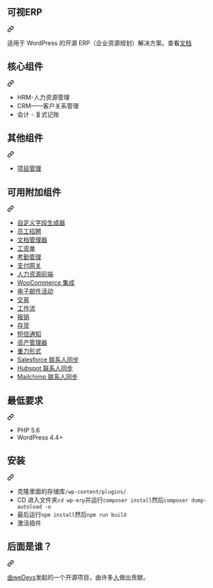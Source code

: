 <div class="Box-sc-g0xbh4-0 bJMeLZ js-snippet-clipboard-copy-unpositioned" data-hpc="true"><article class="markdown-body entry-content container-lg" itemprop="text"><div class="markdown-heading" dir="auto"><h1 tabindex="-1" class="heading-element" dir="auto"><font style="vertical-align: inherit;"><font style="vertical-align: inherit;">可视ERP</font></font></h1><a id="user-content-wp-erp" class="anchor" aria-label="永久链接：WP ERP" href="#wp-erp"><svg class="octicon octicon-link" viewBox="0 0 16 16" version="1.1" width="16" height="16" aria-hidden="true"><path d="m7.775 3.275 1.25-1.25a3.5 3.5 0 1 1 4.95 4.95l-2.5 2.5a3.5 3.5 0 0 1-4.95 0 .751.751 0 0 1 .018-1.042.751.751 0 0 1 1.042-.018 1.998 1.998 0 0 0 2.83 0l2.5-2.5a2.002 2.002 0 0 0-2.83-2.83l-1.25 1.25a.751.751 0 0 1-1.042-.018.751.751 0 0 1-.018-1.042Zm-4.69 9.64a1.998 1.998 0 0 0 2.83 0l1.25-1.25a.751.751 0 0 1 1.042.018.751.751 0 0 1 .018 1.042l-1.25 1.25a3.5 3.5 0 1 1-4.95-4.95l2.5-2.5a3.5 3.5 0 0 1 4.95 0 .751.751 0 0 1-.018 1.042.751.751 0 0 1-1.042.018 1.998 1.998 0 0 0-2.83 0l-2.5 2.5a1.998 1.998 0 0 0 0 2.83Z"></path></svg></a></div>
<p dir="auto"><font style="vertical-align: inherit;"><font style="vertical-align: inherit;">适用于 WordPress 的开源 ERP（企业资源规划）解决方案。查看</font></font><a href="https://wperp.com/documentation/?utm_medium=referral&amp;utm_source=github&amp;utm_campaign=WP+ERP+Readme&amp;utm_content=Home+Page" rel="nofollow"><font style="vertical-align: inherit;"><font style="vertical-align: inherit;">文档</font></font></a></p>
<div class="markdown-heading" dir="auto"><h2 tabindex="-1" class="heading-element" dir="auto"><font style="vertical-align: inherit;"><font style="vertical-align: inherit;">核心组件</font></font></h2><a id="user-content-core-components" class="anchor" aria-label="永久链接：核心组件" href="#core-components"><svg class="octicon octicon-link" viewBox="0 0 16 16" version="1.1" width="16" height="16" aria-hidden="true"><path d="m7.775 3.275 1.25-1.25a3.5 3.5 0 1 1 4.95 4.95l-2.5 2.5a3.5 3.5 0 0 1-4.95 0 .751.751 0 0 1 .018-1.042.751.751 0 0 1 1.042-.018 1.998 1.998 0 0 0 2.83 0l2.5-2.5a2.002 2.002 0 0 0-2.83-2.83l-1.25 1.25a.751.751 0 0 1-1.042-.018.751.751 0 0 1-.018-1.042Zm-4.69 9.64a1.998 1.998 0 0 0 2.83 0l1.25-1.25a.751.751 0 0 1 1.042.018.751.751 0 0 1 .018 1.042l-1.25 1.25a3.5 3.5 0 1 1-4.95-4.95l2.5-2.5a3.5 3.5 0 0 1 4.95 0 .751.751 0 0 1-.018 1.042.751.751 0 0 1-1.042.018 1.998 1.998 0 0 0-2.83 0l-2.5 2.5a1.998 1.998 0 0 0 0 2.83Z"></path></svg></a></div>
<ul dir="auto">
<li><font style="vertical-align: inherit;"><font style="vertical-align: inherit;">HRM-人力资源管理</font></font></li>
<li><font style="vertical-align: inherit;"><font style="vertical-align: inherit;">CRM——客户关系管理</font></font></li>
<li><font style="vertical-align: inherit;"><font style="vertical-align: inherit;">会计 - 复式记账</font></font></li>
</ul>
<div class="markdown-heading" dir="auto"><h2 tabindex="-1" class="heading-element" dir="auto"><font style="vertical-align: inherit;"><font style="vertical-align: inherit;">其他组件</font></font></h2><a id="user-content-other-components" class="anchor" aria-label="永久链接：其他组件" href="#other-components"><svg class="octicon octicon-link" viewBox="0 0 16 16" version="1.1" width="16" height="16" aria-hidden="true"><path d="m7.775 3.275 1.25-1.25a3.5 3.5 0 1 1 4.95 4.95l-2.5 2.5a3.5 3.5 0 0 1-4.95 0 .751.751 0 0 1 .018-1.042.751.751 0 0 1 1.042-.018 1.998 1.998 0 0 0 2.83 0l2.5-2.5a2.002 2.002 0 0 0-2.83-2.83l-1.25 1.25a.751.751 0 0 1-1.042-.018.751.751 0 0 1-.018-1.042Zm-4.69 9.64a1.998 1.998 0 0 0 2.83 0l1.25-1.25a.751.751 0 0 1 1.042.018.751.751 0 0 1 .018 1.042l-1.25 1.25a3.5 3.5 0 1 1-4.95-4.95l2.5-2.5a3.5 3.5 0 0 1 4.95 0 .751.751 0 0 1-.018 1.042.751.751 0 0 1-1.042.018 1.998 1.998 0 0 0-2.83 0l-2.5 2.5a1.998 1.998 0 0 0 0 2.83Z"></path></svg></a></div>
<ul dir="auto">
<li><a href="https://wedevs.com/wp-project-manager-pro/?utm_medium=referral&amp;utm_source=github&amp;utm_campaign=WP+ERP+Readme&amp;utm_content=WP+Project+Manager" rel="nofollow"><font style="vertical-align: inherit;"><font style="vertical-align: inherit;">项目管理</font></font></a></li>
</ul>
<div class="markdown-heading" dir="auto"><h2 tabindex="-1" class="heading-element" dir="auto"><font style="vertical-align: inherit;"><font style="vertical-align: inherit;">可用附加组件</font></font></h2><a id="user-content-available-add-ons" class="anchor" aria-label="固定链接：可用附加组件" href="#available-add-ons"><svg class="octicon octicon-link" viewBox="0 0 16 16" version="1.1" width="16" height="16" aria-hidden="true"><path d="m7.775 3.275 1.25-1.25a3.5 3.5 0 1 1 4.95 4.95l-2.5 2.5a3.5 3.5 0 0 1-4.95 0 .751.751 0 0 1 .018-1.042.751.751 0 0 1 1.042-.018 1.998 1.998 0 0 0 2.83 0l2.5-2.5a2.002 2.002 0 0 0-2.83-2.83l-1.25 1.25a.751.751 0 0 1-1.042-.018.751.751 0 0 1-.018-1.042Zm-4.69 9.64a1.998 1.998 0 0 0 2.83 0l1.25-1.25a.751.751 0 0 1 1.042.018.751.751 0 0 1 .018 1.042l-1.25 1.25a3.5 3.5 0 1 1-4.95-4.95l2.5-2.5a3.5 3.5 0 0 1 4.95 0 .751.751 0 0 1-.018 1.042.751.751 0 0 1-1.042.018 1.998 1.998 0 0 0-2.83 0l-2.5 2.5a1.998 1.998 0 0 0 0 2.83Z"></path></svg></a></div>
<ul dir="auto">
<li><a href="https://wperp.com/downloads/custom-field-builder/?utm_medium=referral&amp;utm_source=github&amp;utm_campaign=WP+ERP+Readme&amp;utm_content=custom+field+builder" rel="nofollow"><font style="vertical-align: inherit;"><font style="vertical-align: inherit;">自定义字段生成器</font></font></a></li>
<li><a href="https://wperp.com/downloads/recruitment/?utm_medium=referral&amp;utm_source=github&amp;utm_campaign=WP+ERP+Readme&amp;utm_content=recruitment" rel="nofollow"><font style="vertical-align: inherit;"><font style="vertical-align: inherit;">员工招聘</font></font></a></li>
<li><a href="https://wperp.com/downloads/document-manager/?utm_medium=referral&amp;utm_source=github&amp;utm_campaign=WP+ERP+Readme&amp;utm_content=document+manager" rel="nofollow"><font style="vertical-align: inherit;"><font style="vertical-align: inherit;">文档管理器</font></font></a></li>
<li><a href="https://wperp.com/downloads/payroll/?utm_medium=referral&amp;utm_source=github&amp;utm_campaign=WP+ERP+Readme&amp;utm_content=payroll" rel="nofollow"><font style="vertical-align: inherit;"><font style="vertical-align: inherit;">工资单</font></font></a></li>
<li><a href="https://wperp.com/downloads/attendance/?utm_medium=referral&amp;utm_source=github&amp;utm_campaign=WP+ERP+Readme&amp;utm_content=attendance" rel="nofollow"><font style="vertical-align: inherit;"><font style="vertical-align: inherit;">考勤管理</font></font></a></li>
<li><a href="https://wperp.com/downloads/payment-gateway/?utm_medium=referral&amp;utm_source=github&amp;utm_campaign=WP+ERP+Readme&amp;utm_content=payment+gateway" rel="nofollow"><font style="vertical-align: inherit;"><font style="vertical-align: inherit;">支付网关</font></font></a></li>
<li><a href="https://wperp.com/downloads/hr-frontend/?utm_medium=referral&amp;utm_source=github&amp;utm_campaign=WP+ERP+Readme&amp;utm_content=hr-frontend" rel="nofollow"><font style="vertical-align: inherit;"><font style="vertical-align: inherit;">人力资源前端</font></font></a></li>
<li><a href="https://wperp.com/downloads/woocommerce/?utm_medium=referral&amp;utm_source=github&amp;utm_campaign=WP+ERP+Readme&amp;utm_content=woocommerce" rel="nofollow"><font style="vertical-align: inherit;"><font style="vertical-align: inherit;">WooCommerce 集成</font></font></a></li>
<li><a href="https://wperp.com/downloads/wp-erp-email-campaign/?utm_medium=referral&amp;utm_source=github&amp;utm_campaign=WP+ERP+Readme&amp;utm_content=wp+erp+email+campaign" rel="nofollow"><font style="vertical-align: inherit;"><font style="vertical-align: inherit;">电子邮件活动</font></font></a></li>
<li><a href="https://wperp.com/downloads/deals/?utm_medium=referral&amp;utm_source=github&amp;utm_campaign=WP+ERP+Readme&amp;utm_content=deals" rel="nofollow"><font style="vertical-align: inherit;"><font style="vertical-align: inherit;">交易</font></font></a></li>
<li><a href="https://wperp.com/downloads/workflow/?utm_medium=referral&amp;utm_source=github&amp;utm_campaign=WP+ERP+Readme&amp;utm_content=workflow" rel="nofollow"><font style="vertical-align: inherit;"><font style="vertical-align: inherit;">工作流</font></font></a></li>
<li><a href="https://wperp.com/downloads/reimbursement/?utm_medium=referral&amp;utm_source=github&amp;utm_campaign=WP+ERP+Readme&amp;utm_content=reimbursement" rel="nofollow"><font style="vertical-align: inherit;"><font style="vertical-align: inherit;">报销</font></font></a></li>
<li><a href="https://wperp.com/downloads/inventory/?utm_medium=referral&amp;utm_source=github&amp;utm_campaign=WP+ERP+Readme&amp;utm_content=inventory" rel="nofollow"><font style="vertical-align: inherit;"><font style="vertical-align: inherit;">存货</font></font></a></li>
<li><a href="https://wperp.com/downloads/sms-notification/?utm_medium=referral&amp;utm_source=github&amp;utm_campaign=WP+ERP+Readme&amp;utm_content=sms+notification" rel="nofollow"><font style="vertical-align: inherit;"><font style="vertical-align: inherit;">短信通知</font></font></a></li>
<li><a href="https://wperp.com/downloads/asset-manager/?utm_medium=referral&amp;utm_source=github&amp;utm_campaign=WP+ERP+Readme&amp;utm_content=asset+manager" rel="nofollow"><font style="vertical-align: inherit;"><font style="vertical-align: inherit;">资产管理器</font></font></a></li>
<li><a href="https://wperp.com/downloads/crm-gravity-forms/?utm_medium=referral&amp;utm_source=github&amp;utm_campaign=WP+ERP+Readme&amp;utm_content=crm+gravity+forms" rel="nofollow"><font style="vertical-align: inherit;"><font style="vertical-align: inherit;">重力形式</font></font></a></li>
<li><a href="https://wperp.com/downloads/salesforce-contact-sync/?utm_medium=referral&amp;utm_source=github&amp;utm_campaign=WP+ERP+Readme&amp;utm_content=salesforce+contact+sync" rel="nofollow"><font style="vertical-align: inherit;"><font style="vertical-align: inherit;">Salesforce 联系人同步</font></font></a></li>
<li><a href="https://wperp.com/downloads/hubspot-contacts-sync/?utm_medium=referral&amp;utm_source=github&amp;utm_campaign=WP+ERP+Readme&amp;utm_content=hubspot+contacts+sync" rel="nofollow"><font style="vertical-align: inherit;"><font style="vertical-align: inherit;">Hubspot 联系人同步</font></font></a></li>
<li><a href="https://wperp.com/downloads/mailchimp-contacts-sync/?utm_medium=referral&amp;utm_source=github&amp;utm_campaign=WP+ERP+Readme&amp;utm_content=mailchimp+contacts+sync" rel="nofollow"><font style="vertical-align: inherit;"><font style="vertical-align: inherit;">Mailchimp 联系人同步</font></font></a></li>
</ul>
<div class="markdown-heading" dir="auto"><h2 tabindex="-1" class="heading-element" dir="auto"><font style="vertical-align: inherit;"><font style="vertical-align: inherit;">最低要求</font></font></h2><a id="user-content-minimum-requirement" class="anchor" aria-label="永久链接：最低要求" href="#minimum-requirement"><svg class="octicon octicon-link" viewBox="0 0 16 16" version="1.1" width="16" height="16" aria-hidden="true"><path d="m7.775 3.275 1.25-1.25a3.5 3.5 0 1 1 4.95 4.95l-2.5 2.5a3.5 3.5 0 0 1-4.95 0 .751.751 0 0 1 .018-1.042.751.751 0 0 1 1.042-.018 1.998 1.998 0 0 0 2.83 0l2.5-2.5a2.002 2.002 0 0 0-2.83-2.83l-1.25 1.25a.751.751 0 0 1-1.042-.018.751.751 0 0 1-.018-1.042Zm-4.69 9.64a1.998 1.998 0 0 0 2.83 0l1.25-1.25a.751.751 0 0 1 1.042.018.751.751 0 0 1 .018 1.042l-1.25 1.25a3.5 3.5 0 1 1-4.95-4.95l2.5-2.5a3.5 3.5 0 0 1 4.95 0 .751.751 0 0 1-.018 1.042.751.751 0 0 1-1.042.018 1.998 1.998 0 0 0-2.83 0l-2.5 2.5a1.998 1.998 0 0 0 0 2.83Z"></path></svg></a></div>
<ul dir="auto">
<li><font style="vertical-align: inherit;"><font style="vertical-align: inherit;">PHP 5.6</font></font></li>
<li><font style="vertical-align: inherit;"><font style="vertical-align: inherit;">WordPress 4.4+</font></font></li>
</ul>
<div class="markdown-heading" dir="auto"><h2 tabindex="-1" class="heading-element" dir="auto"><font style="vertical-align: inherit;"><font style="vertical-align: inherit;">安装</font></font></h2><a id="user-content-installation" class="anchor" aria-label="固定链接：安装" href="#installation"><svg class="octicon octicon-link" viewBox="0 0 16 16" version="1.1" width="16" height="16" aria-hidden="true"><path d="m7.775 3.275 1.25-1.25a3.5 3.5 0 1 1 4.95 4.95l-2.5 2.5a3.5 3.5 0 0 1-4.95 0 .751.751 0 0 1 .018-1.042.751.751 0 0 1 1.042-.018 1.998 1.998 0 0 0 2.83 0l2.5-2.5a2.002 2.002 0 0 0-2.83-2.83l-1.25 1.25a.751.751 0 0 1-1.042-.018.751.751 0 0 1-.018-1.042Zm-4.69 9.64a1.998 1.998 0 0 0 2.83 0l1.25-1.25a.751.751 0 0 1 1.042.018.751.751 0 0 1 .018 1.042l-1.25 1.25a3.5 3.5 0 1 1-4.95-4.95l2.5-2.5a3.5 3.5 0 0 1 4.95 0 .751.751 0 0 1-.018 1.042.751.751 0 0 1-1.042.018 1.998 1.998 0 0 0-2.83 0l-2.5 2.5a1.998 1.998 0 0 0 0 2.83Z"></path></svg></a></div>
<ul dir="auto">
<li><font style="vertical-align: inherit;"><font style="vertical-align: inherit;">克隆里面的存储库</font></font><code>/wp-content/plugins/</code></li>
<li><font style="vertical-align: inherit;"><font style="vertical-align: inherit;">CD 进入文件夹</font></font><code>cd wp-erp</code><font style="vertical-align: inherit;"><font style="vertical-align: inherit;">并运行</font></font><code>composer install</code><font style="vertical-align: inherit;"><font style="vertical-align: inherit;">然后</font></font><code>composer dump-autoload -o</code></li>
<li><font style="vertical-align: inherit;"><font style="vertical-align: inherit;">最后运行</font></font><code>npm install</code><font style="vertical-align: inherit;"><font style="vertical-align: inherit;">然后</font></font><code>npm run build</code></li>
<li><font style="vertical-align: inherit;"><font style="vertical-align: inherit;">激活插件</font></font></li>
</ul>
<div class="markdown-heading" dir="auto"><h2 tabindex="-1" class="heading-element" dir="auto"><font style="vertical-align: inherit;"><font style="vertical-align: inherit;">后面是谁？</font></font></h2><a id="user-content-whos-behind" class="anchor" aria-label="永久链接：幕后黑手是谁？" href="#whos-behind"><svg class="octicon octicon-link" viewBox="0 0 16 16" version="1.1" width="16" height="16" aria-hidden="true"><path d="m7.775 3.275 1.25-1.25a3.5 3.5 0 1 1 4.95 4.95l-2.5 2.5a3.5 3.5 0 0 1-4.95 0 .751.751 0 0 1 .018-1.042.751.751 0 0 1 1.042-.018 1.998 1.998 0 0 0 2.83 0l2.5-2.5a2.002 2.002 0 0 0-2.83-2.83l-1.25 1.25a.751.751 0 0 1-1.042-.018.751.751 0 0 1-.018-1.042Zm-4.69 9.64a1.998 1.998 0 0 0 2.83 0l1.25-1.25a.751.751 0 0 1 1.042.018.751.751 0 0 1 .018 1.042l-1.25 1.25a3.5 3.5 0 1 1-4.95-4.95l2.5-2.5a3.5 3.5 0 0 1 4.95 0 .751.751 0 0 1-.018 1.042.751.751 0 0 1-1.042.018 1.998 1.998 0 0 0-2.83 0l-2.5 2.5a1.998 1.998 0 0 0 0 2.83Z"></path></svg></a></div>
<p dir="auto"><font style="vertical-align: inherit;"></font><a href="https://wedevs.com/?utm_source=github&amp;utm_medium=credit&amp;utm_term=opensource&amp;utm_content=wperp&amp;utm_campaign=product" rel="nofollow"><font style="vertical-align: inherit;"><font style="vertical-align: inherit;">由weDevs</font></font></a><font style="vertical-align: inherit;"><font style="vertical-align: inherit;">发起的一个开源项目</font><font style="vertical-align: inherit;">，由许多</font></font><a href="https://github.com/wp-erp/wp-erp/graphs/contributors"><font style="vertical-align: inherit;"><font style="vertical-align: inherit;">人</font></font></a><font style="vertical-align: inherit;"><font style="vertical-align: inherit;">做出贡献。</font></font></p>
</article></div>
